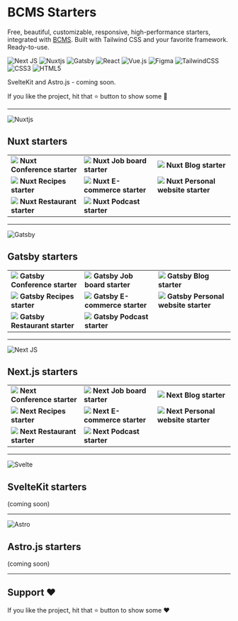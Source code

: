 # BCMS Starters

Free, beautiful, customizable, responsive, high-performance starters, integrated with [BCMS](https://github.com/bcms/cms).
Built with Tailwind CSS and your favorite framework. Ready-to-use.

![Next JS](https://img.shields.io/badge/Next-black?style=for-the-badge&logo=next.js&logoColor=white) ![Nuxtjs](https://img.shields.io/badge/Nuxt-002E3B?style=for-the-badge&logo=nuxtdotjs&logoColor=#00DC82) ![Gatsby](https://img.shields.io/badge/Gatsby-%23663399.svg?style=for-the-badge&logo=gatsby&logoColor=white) ![React](https://img.shields.io/badge/react-%2320232a.svg?style=for-the-badge&logo=react&logoColor=%2361DAFB) ![Vue.js](https://img.shields.io/badge/vuejs-%2335495e.svg?style=for-the-badge&logo=vuedotjs&logoColor=%234FC08D) ![Figma](https://img.shields.io/badge/figma-%23F24E1E.svg?style=for-the-badge&logo=figma&logoColor=white) ![TailwindCSS](https://img.shields.io/badge/tailwindcss-%2338B2AC.svg?style=for-the-badge&logo=tailwind-css&logoColor=white) ![CSS3](https://img.shields.io/badge/css3-%231572B6.svg?style=for-the-badge&logo=css3&logoColor=white) ![HTML5](https://img.shields.io/badge/html5-%23E34F26.svg?style=for-the-badge&logo=html5&logoColor=white)

SvelteKit and Astro.js - coming soon.

If you like the project, hit that ⭐ button to show some 💛

---

![Nuxtjs](https://img.shields.io/badge/Nuxt-002E3B?style=for-the-badge&logo=nuxtdotjs&logoColor=#00DC82) 

## Nuxt starters

|     |     |     |
| --- | --- | --- |
| [![](https://user-images.githubusercontent.com/15079459/274629022-0d402324-b0a5-4c26-b5a0-5f89aabaa31a.png)](/nuxt/conference) **Nuxt Conference starter** | [![](https://user-images.githubusercontent.com/15079459/274629056-f0baa4c5-d982-46df-91f9-89dd986c48a0.png)](/nuxt/job-board) **Nuxt Job board starter** | [![](https://user-images.githubusercontent.com/15079459/274629077-cca186cb-b06a-46cf-8b8a-6f2f4efd03b0.png)](/nuxt/blog) **Nuxt Blog starter** |
| [![](https://user-images.githubusercontent.com/15079459/274629098-a135d9f1-b9ac-48ee-81d6-89d0b83a5f41.png)](/nuxt/recipes) **Nuxt Recipes starter** | [![](https://user-images.githubusercontent.com/15079459/274629127-89832762-1a00-4169-b8ef-13731325f81f.png)](/nuxt/e-commerce) **Nuxt E-commerce starter** | [![](https://user-images.githubusercontent.com/15079459/274629159-764e33bc-83dd-487c-95ea-5224a9e263fb.png)](/nuxt/personal) **Nuxt Personal website starter** |
| [![](https://user-images.githubusercontent.com/15079459/274629184-8ed30c1e-9001-48f3-8a39-b5276cbf7104.png)](/nuxt/restaurant) **Nuxt Restaurant starter** | [![](https://user-images.githubusercontent.com/15079459/274629203-68c2be61-fe6d-4b52-bca0-2f6201e73009.png)](/nuxt/podcast) **Nuxt Podcast starter** |     |

---

![Gatsby](https://img.shields.io/badge/Gatsby-%23663399.svg?style=for-the-badge&logo=gatsby&logoColor=white)

## Gatsby starters

|     |     |     |
| --- | --- | --- |
| [![](https://user-images.githubusercontent.com/15079459/274629022-0d402324-b0a5-4c26-b5a0-5f89aabaa31a.png)](/gatsby/conference) **Gatsby Conference starter** | [![](https://user-images.githubusercontent.com/15079459/274629056-f0baa4c5-d982-46df-91f9-89dd986c48a0.png)](/gatsby/job-board) **Gatsby Job board starter** | [![](https://user-images.githubusercontent.com/15079459/274629077-cca186cb-b06a-46cf-8b8a-6f2f4efd03b0.png)](/gatsby/blog) **Gatsby Blog starter** |
| [![](https://user-images.githubusercontent.com/15079459/274629098-a135d9f1-b9ac-48ee-81d6-89d0b83a5f41.png)](/gatsby/recipes) **Gatsby Recipes starter** | [![](https://user-images.githubusercontent.com/15079459/274629127-89832762-1a00-4169-b8ef-13731325f81f.png)](/gatsby/e-commerce) **Gatsby E-commerce starter** | [![](https://user-images.githubusercontent.com/15079459/274629159-764e33bc-83dd-487c-95ea-5224a9e263fb.png)](/gatsby/personal) **Gatsby Personal website starter** |
| [![](https://user-images.githubusercontent.com/15079459/274629184-8ed30c1e-9001-48f3-8a39-b5276cbf7104.png)](/gatsby/restaurant) **Gatsby Restaurant starter** | [![](https://user-images.githubusercontent.com/15079459/274629203-68c2be61-fe6d-4b52-bca0-2f6201e73009.png)](/gatsby/podcast) **Gatsby Podcast starter** |     |

---

![Next JS](https://img.shields.io/badge/Next-black?style=for-the-badge&logo=next.js&logoColor=white)

## Next.js starters

|     |     |     |
| --- | --- | --- |
| [![](https://user-images.githubusercontent.com/15079459/274629022-0d402324-b0a5-4c26-b5a0-5f89aabaa31a.png)](/next/conference) **Next Conference starter** | [![](https://user-images.githubusercontent.com/15079459/274629056-f0baa4c5-d982-46df-91f9-89dd986c48a0.png)](/next/job-board) **Next Job board starter** | [![](https://user-images.githubusercontent.com/15079459/274629077-cca186cb-b06a-46cf-8b8a-6f2f4efd03b0.png)](/next/blog) **Next Blog starter** |
| [![](https://user-images.githubusercontent.com/15079459/274629098-a135d9f1-b9ac-48ee-81d6-89d0b83a5f41.png)](/next/recipes) **Next Recipes starter** | [![](https://user-images.githubusercontent.com/15079459/274629127-89832762-1a00-4169-b8ef-13731325f81f.png)](/next/e-commerce) **Next E-commerce starter** | [![](https://user-images.githubusercontent.com/15079459/274629159-764e33bc-83dd-487c-95ea-5224a9e263fb.png)](/next/personal) **Next Personal website starter** |
| [![](https://user-images.githubusercontent.com/15079459/274629184-8ed30c1e-9001-48f3-8a39-b5276cbf7104.png)](/next/restaurant) **Next Restaurant starter** | [![](https://user-images.githubusercontent.com/15079459/274629203-68c2be61-fe6d-4b52-bca0-2f6201e73009.png)](/next/podcast) **Next Podcast starter** |     |

---

![Svelte](https://img.shields.io/badge/sveltekit-%23f1413d.svg?style=for-the-badge&logo=svelte&logoColor=white)

## SvelteKit starters
(coming soon)

---

![Astro](https://img.shields.io/badge/astro-212227.svg?style=for-the-badge&logo=astro&logoColor=white)

## Astro.js starters
(coming soon)

---

## Support ❤️

If you like the project, hit that ⭐ button to show some ❤
